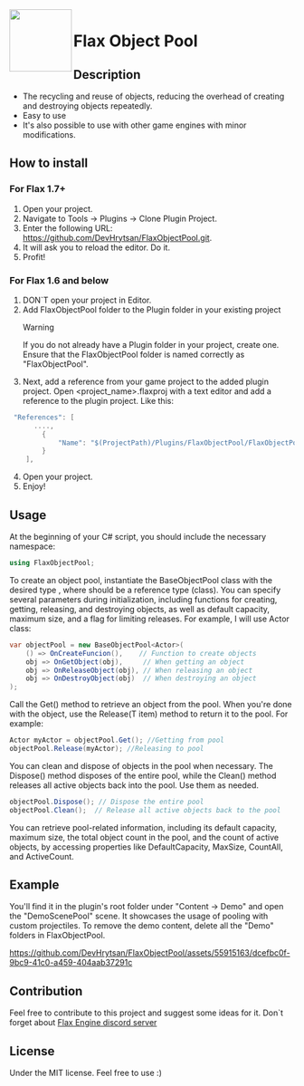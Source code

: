 <img align="left" src="https://github.com/DevHrytsan/FlaxObjectPool/assets/55915163/23808ea6-9a3b-4c0b-8900-e9232af98c5a" width="110px"/>
<h1>Flax Object Pool</h1>

## Description
- The recycling and reuse of objects, reducing the overhead of creating and destroying objects repeatedly.
- Easy to use
- It's also possible to use with other game engines with minor modifications.
  
## How to install
### For Flax 1.7+ 
1. Open your project.
2. Navigate to Tools -> Plugins -> Clone Plugin Project.
3. Enter the following URL: https://github.com/DevHrytsan/FlaxObjectPool.git.
4. It will ask you to reload the editor. Do it.
5. Profit!
   
### For Flax 1.6 and below
1. DON`T open your project in Editor.
2. Add FlaxObjectPool folder to the Plugin folder in your existing project
   > [!WARNING]
   > If you do not already have a Plugin folder in your project, create one.
   > Ensure that the FlaxObjectPool folder is named correctly as "FlaxObjectPool".
3. Next, add a reference from your game project to the added plugin project. Open <project_name>.flaxproj with a text editor and add a reference to the plugin project.
Like this:
``` csharp
 "References": [
      ....,
        {
            "Name": "$(ProjectPath)/Plugins/FlaxObjectPool/FlaxObjectPool.flaxproj"
        }
    ],
```
4. Open your project.
5. Enjoy!
   
## Usage
At the beginning of your C# script, you should include the necessary namespace:
```csharp
using FlaxObjectPool;
```
To create an object pool, instantiate the BaseObjectPool class with the desired type <T>, where <T> should be a reference type (class). You can specify several parameters during initialization, including functions for creating, getting, releasing, and destroying objects, as well as default capacity, maximum size, and a flag for limiting releases. For example, I will use Actor class:
```csharp
var objectPool = new BaseObjectPool<Actor>(
    () => OnCreateFuncion(),    // Function to create objects
    obj => OnGetObject(obj),     // When getting an object
    obj => OnReleaseObject(obj), // When releasing an object
    obj => OnDestroyObject(obj)  // When destroying an object
);
```

Call the Get() method to retrieve an object from the pool. When you're done with the object, use the Release(T item) method to return it to the pool. For example:
``` csharp
Actor myActor = objectPool.Get(); //Getting from pool
objectPool.Release(myActor); //Releasing to pool
```
You can clean and dispose of objects in the pool when necessary. The Dispose() method disposes of the entire pool, while the Clean() method releases all active objects back into the pool. Use them as needed.
``` csharp
objectPool.Dispose(); // Dispose the entire pool
objectPool.Clean();  // Release all active objects back to the pool
```
You can retrieve pool-related information, including its default capacity, maximum size, the total object count in the pool, and the count of active objects, by accessing properties like DefaultCapacity, MaxSize, CountAll, and ActiveCount.
## Example 
You'll find it in the plugin's root folder under "Content -> Demo" and open the "DemoScenePool" scene. It showcases the usage of pooling with custom projectiles. To remove the demo content, delete all the "Demo" folders in FlaxObjectPool.

https://github.com/DevHrytsan/FlaxObjectPool/assets/55915163/dcefbc0f-9bc9-41c0-a459-404aab37291c

## Contribution
Feel free to contribute to this project and suggest some ideas for it. Don`t forget about [Flax Engine discord server](https://discord.com/invite/yFBCmY9)
## License
Under the MIT license. Feel free to use :)


